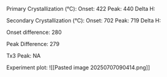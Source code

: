 Primary Crystallization (°C):
	Onset: 422
	Peak: 440
	Delta H:
	
Secondary Crystallization  (°C):
	Onset: 702
	Peak: 719
	Delta H:
	
Onset difference: 280

Peak Difference: 279

Tx3 Peak: NA
<!-- PUBLISH STOP -->
Experiment plot:
![[Pasted image 20250707090414.png]]
